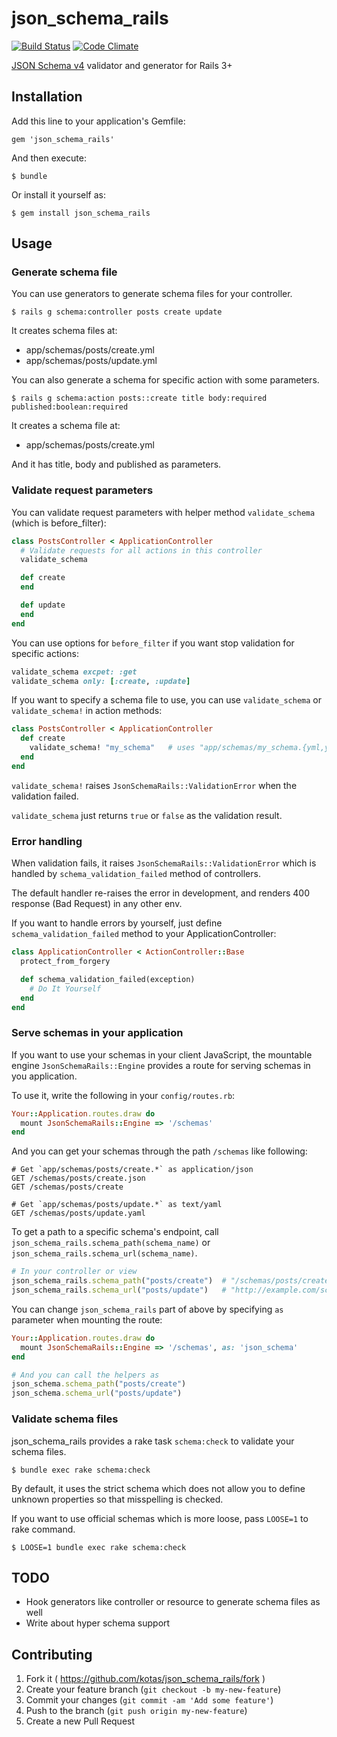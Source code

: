 # json_schema_rails

[![Build Status](https://travis-ci.org/kotas/json_schema_rails.svg?branch=master)](https://travis-ci.org/kotas/json_schema_rails) [![Code Climate](https://codeclimate.com/github/kotas/json_schema_rails.png)](https://codeclimate.com/github/kotas/json_schema_rails)

[JSON Schema v4](http://json-schema.org/) validator and generator for Rails 3+

## Installation

Add this line to your application's Gemfile:

    gem 'json_schema_rails'

And then execute:

    $ bundle

Or install it yourself as:

    $ gem install json_schema_rails

## Usage

### Generate schema file

You can use generators to generate schema files for your controller.

    $ rails g schema:controller posts create update

It creates schema files at:

* app/schemas/posts/create.yml
* app/schemas/posts/update.yml

You can also generate a schema for specific action with some parameters.

    $ rails g schema:action posts::create title body:required published:boolean:required

It creates a schema file at:

* app/schemas/posts/create.yml

And it has title, body and published as parameters.

### Validate request parameters

You can validate request parameters with helper method `validate_schema` (which is before_filter):

```ruby
class PostsController < ApplicationController
  # Validate requests for all actions in this controller
  validate_schema

  def create
  end

  def update
  end
end
```

You can use options for `before_filter` if you want stop validation for specific actions:

```ruby
validate_schema excpet: :get
validate_schema only: [:create, :update]
```

If you want to specify a schema file to use, you can use `validate_schema` or `validate_schema!` in action methods:

```ruby
class PostsController < ApplicationController
  def create
    validate_schema! "my_schema"   # uses "app/schemas/my_schema.{yml,yaml,json}"
  end
end
```

`validate_schema!` raises `JsonSchemaRails::ValidationError` when the validation failed.

`validate_schema` just returns `true` or `false` as the validation result.

### Error handling

When validation fails, it raises `JsonSchemaRails::ValidationError` which is handled by `schema_validation_failed` method of controllers.

The default handler re-raises the error in development, and renders 400 response (Bad Request) in any other env.

If you want to handle errors by yourself, just define `schema_validation_failed` method to your ApplicationController:

```ruby
class ApplicationController < ActionController::Base
  protect_from_forgery

  def schema_validation_failed(exception)
    # Do It Yourself
  end
end
```

### Serve schemas in your application

If you want to use your schemas in your client JavaScript, the mountable engine `JsonSchemaRails::Engine` provides a route for serving schemas in you application.

To use it, write the following in your `config/routes.rb`:

```ruby
Your::Application.routes.draw do
  mount JsonSchemaRails::Engine => '/schemas'
end
```

And you can get your schemas through the path `/schemas` like following:

```
# Get `app/schemas/posts/create.*` as application/json
GET /schemas/posts/create.json
GET /schemas/posts/create

# Get `app/schemas/posts/update.*` as text/yaml
GET /schemas/posts/update.yaml
```

To get a path to a specific schema's endpoint, call `json_schema_rails.schema_path(schema_name)` or `json_schema_rails.schema_url(schema_name)`.

```ruby
# In your controller or view
json_schema_rails.schema_path("posts/create")  # "/schemas/posts/create"
json_schema_rails.schema_url("posts/update")   # "http://example.com/schemas/posts/create"
```

You can change `json_schema_rails` part of above by specifying `as` parameter when mounting the route:

```ruby
Your::Application.routes.draw do
  mount JsonSchemaRails::Engine => '/schemas', as: 'json_schema'
end

# And you can call the helpers as
json_schema.schema_path("posts/create")
json_schema.schema_url("posts/update")
```

### Validate schema files

json_schema_rails provides a rake task `schema:check` to validate your schema files.

    $ bundle exec rake schema:check

By default, it uses the strict schema which does not allow you to define unknown properties so that misspelling is checked.

If you want to use official schemas which is more loose, pass `LOOSE=1` to rake command.

    $ LOOSE=1 bundle exec rake schema:check

## TODO

* Hook generators like controller or resource to generate schema files as well
* Write about hyper schema support

## Contributing

1. Fork it ( https://github.com/kotas/json_schema_rails/fork )
2. Create your feature branch (`git checkout -b my-new-feature`)
3. Commit your changes (`git commit -am 'Add some feature'`)
4. Push to the branch (`git push origin my-new-feature`)
5. Create a new Pull Request
